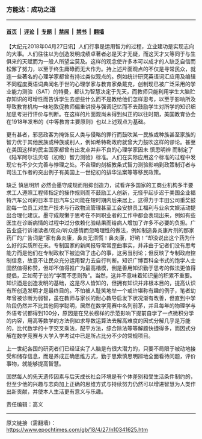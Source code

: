 ### 方能达：成功之道

---

#### [首页](../../../..?n10341625) &nbsp;|&nbsp; [评论](../../../../../epoch-comment?n10341625) &nbsp;|&nbsp; [专题](../../../../../epoch-special?n10341625) &nbsp;|&nbsp; [禁闻](../../../../../epoch-news?n10341625) &nbsp;|&nbsp; [禁书](../../../../../books?n10341625) &nbsp;|&nbsp; [翻墙](https://github.com/gfw-breaker/nogfw/blob/master/README.md?n10341625)


<div class="post_content" id="artbody" itemprop="articleBody">
 <!-- article content begin -->
 <p>
  【大纪元2018年04月27日讯】人们行事是运用智力的过程，立业建功是实现志向的大事。人们往往以为创造发明成绩卓著者必是天才无疑，而这天才又等同于与生俱来的天赋而为一般人所望尘莫及。这样的观念使许多本可以成才的人缺乏自信而松懈了努力，以至于终生庸碌而无大作为。持上述片面观点的不仅是寻常民众，就连一些著名的心理学家都曾有持过类似观点的。例如统计研究英语词汇应用及编辑不同程度英语词典闻名于世的心理学家与教育家桑戴克，创制现已被广泛采用的学业能力测验（SAT）的特曼，都认为智慧决定于先天，而教师只能利用学生大脑贮存知识的可增性而告诉学生去想些什么而不是教给他们怎样思考，以至于影响所及导致教育机构一味地敦促教师偏重讲授与强调记忆而不去鼓励学生对所学的知识细加思考进行评价与判断。在这样的片面观尚未得到纠正的以往时期，美国教育协会在1918年发布的《中等教育主要原则》也以上述观点为基础。
 </p>
 <p>
  更有甚者，邪恶政客为掩饰反人类与侵略的罪行而鼓吹某一民族或种族甚至家族的智力优于其他民族或种族或别人，例如希特勒政府就曾大力鼓吹这样的谬论。甚至在美国这样的民主国家都曾有出发点并非不良的心理学家因未
  <ok href="https://www.epochtimes.com/gb/tag/%E6%85%8E%E6%80%9D%E6%98%8E%E8%BE%A8.html">
   慎思明辨
  </ok>
  而制定了《陆军阿尔法贝塔（初级）智力测验》标准。人们在实际应用这个标准的过程中发现它有不少欠完善与悖理之处。不合理的刻板教条式智力测验影响到政策制订者与司法工作者的突出例子有美国上一世纪初的排华法案等等移民政策。
 </p>
 <p>
  缺乏
  <ok href="https://www.epochtimes.com/gb/tag/%E6%85%8E%E6%80%9D%E6%98%8E%E8%BE%A8.html">
   慎思明辨
  </ok>
  必然会墨守成规而阻抑创造力，试看许多国家的工商业机构多半要求工人遵照工程师指定的操作规则而不鼓励工人创新，无怪乎起步迟于美国企业福特汽车公司的日本丰田汽车公司能在短时期内后来居上，这得力于丰田公司重奖鼓励每一位员工对生产技术与行政物流管理甚至工会安排员工福利与业余文娱活动提出合理化建议。墨守成规懒于思考在不同职业者的工作中都会表现出来，例如有些医生在诊断病情的过程中过分依赖化验结果而给病人增加了许多不必要的负担。广告业盛行诉诸读者/观众/听众感情而忽略理性的做法，例如制造鼻炎康片剂的那家药厂的广告词是“家有鼻炎康，鼻炎无须慌！鼻炎康，好哟！”却没说出这个药为什么好的实质所在来。专制国家的新闻报导常常歪曲事实，并非由于记者们没有思考能力而是他们在专制政权下被迫做了违心的事，这另当别论；但反映了专制政府控制信息，故意不让民众充分运用智力去自行判断。知识广博百科全书式的饱学人士固然值得称赞，但却不值得推广为最高楷模，倒是善用知识勤于思考的做法更值得提倡，正如荀子说的“学而不思则殆”。当然，这并不意味着知识量的积累不重要。知识迺是创造发明的基础，这是尽人皆知的，但拥有知识并非根本目的，提高认识有所创造发明才是最终目的。不怕被人耻笑地举一个或许堪称有趣的例子，笔者幼年曾被诊断为弱智，虽在教师与家长的耐心教导启发下状况渐有改善，但直到中学阶段仍然并不比其他同学聪明，居然在数学竞赛中名列前茅，并且每年的物理学与外语考试都得到100分，原因是在兄长榜样的示范影响下提前自学了一点微积分学的内容，用高等数学的方法例如求导数运算法去解高难度的因式分解几乎是万能的，比代数学的十字交叉乘法，配平方法，综合除法等等解题快捷得多，而因式分解在数学竞赛与大学入学考试中已是所占比分不少的常规项目。
 </p>
 <p>
  上一世纪各国的研究者们已经证实了人脑是有很大潜力的，只要不局限于被动地接受和储存信息，而是养成正确思维方式，勤于思索慎思明辨地全面看待问题，评价事物，就能够提高智慧。
 </p>
 <p>
  固然每人的先天遗传因素与后天成长社会环境是有个体差别和受生活条件制约的，但至少他的兴趣与志向加上正确的思维方式与持续努力仍然可以增进智慧为人类作出新贡献，并使本人生活更有意义与乐趣。
 </p>
 <p>
  责任编辑：高义
 </p>
 <!-- article content end -->
 <div id="below_article_ad">
 </div>
</div>


---

原文链接（需翻墙）：https://www.epochtimes.com/gb/18/4/27/n10341625.htm